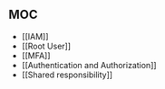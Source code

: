 ## MOC

- [[IAM]]
- [[Root User]]
- [[MFA]]
- [[Authentication and Authorization]]
- [[Shared responsibility]]